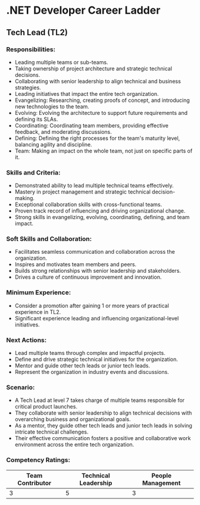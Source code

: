 # .NET Developer Career Ladder

## Tech Lead (TL2)

### Responsibilities:
- Leading multiple teams or sub-teams.
- Taking ownership of project architecture and strategic technical decisions.
- Collaborating with senior leadership to align technical and business strategies.
- Leading initiatives that impact the entire tech organization.
- Evangelizing: Researching, creating proofs of concept, and introducing new technologies to the team.
- Evolving: Evolving the architecture to support future requirements and defining its SLAs.
- Coordinating: Coordinating team members, providing effective feedback, and moderating discussions.
- Defining: Defining the right processes for the team's maturity level, balancing agility and discipline.
- Team: Making an impact on the whole team, not just on specific parts of it.

### Skills and Criteria:
- Demonstrated ability to lead multiple technical teams effectively.
- Mastery in project management and strategic technical decision-making.
- Exceptional collaboration skills with cross-functional teams.
- Proven track record of influencing and driving organizational change.
- Strong skills in evangelizing, evolving, coordinating, defining, and team impact.

### Soft Skills and Collaboration:
- Facilitates seamless communication and collaboration across the organization.
- Inspires and motivates team members and peers.
- Builds strong relationships with senior leadership and stakeholders.
- Drives a culture of continuous improvement and innovation.

### Minimum Experience:
- Consider a promotion after gaining 1 or more years of practical experience in TL2.
- Significant experience leading and influencing organizational-level initiatives.

### Next Actions:
- Lead multiple teams through complex and impactful projects.
- Define and drive strategic technical initiatives for the organization.
- Mentor and guide other tech leads or junior tech leads.
- Represent the organization in industry events and discussions.

### Scenario:
- A Tech Lead at level 7 takes charge of multiple teams responsible for critical product launches.
- They collaborate with senior leadership to align technical decisions with overarching business and organizational goals.
- As a mentor, they guide other tech leads and junior tech leads in solving intricate technical challenges.
- Their effective communication fosters a positive and collaborative work environment across the entire tech organization.

### Competency Ratings:
| Team Contributor | Technical Leadership | People Management |
| ---------------- | -------------------- | ----------------- |
|         3        |          5           |         3         |